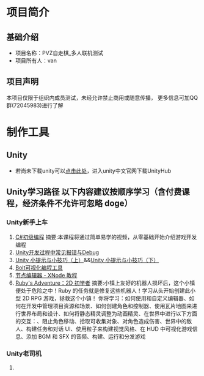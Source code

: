 #  项目简介
## 基础介绍
- 项目名称：PVZ自走棋_多人联机测试
- 项目所有人：van
## 项目声明
本项目仅限于组织内成员测试，未经允许禁止商用或随意传播，
更多信息可加QQ群(72045983)进行了解

# 制作工具
## Unity
- 若尚未下载unity可以[点击此处](https://unity.cn/)，进入unity中文官网下载UnityHub

## Unity学习路径   以下内容建议按顺序学习（含付费课程，经济条件不允许可忽略 doge）

### Unity新手上车
1. [C#初级编程](https://learn.u3d.cn/tutorial/beginner-gameplay-scripting) 摘要:本课程将通过简单易学的视频，从零基础开始介绍游戏开发编程
2. [Unity开发过程中常见报错与Debug](https://learn.u3d.cn/tutorial/unity-errors-debug)
3. [Unity 小提示与小技巧（上）](https://learn.u3d.cn/tutorial/unity-xiao-ti-shi-yu-xiao-ji-qiao-shang)&&[Unity 小提示与小技巧（下）](https://learn.u3d.cn/tutorial/unity-xiao-ti-shi-yu-xiao-ji-qiao-xia)
4. [Bolt可视化编程工具](https://learn.u3d.cn/tutorial/bolt-mstudio)
5. [节点编辑器 - XNode 教程](https://learn.u3d.cn/tutorial/xnode_gbe)
6. [Ruby's Adventure：2D 初学者](https://learn.u3d.cn/tutorial/unity-ruby-adventure) 摘要:小镇上友好的机器人损坏后，这个小镇便处于危险之中！Ruby 的任务就是修复这些机器人！学习从头开始创建此小型 2D RPG 游戏，拯救这个小镇！ 你将学习：如何使用和自定义编辑器、如何在开发中管理项目资源和场景、如何创建角色和控制器、使用瓦片地图来进行世界布局和设计、如何将静态精灵调整为动画精灵、在世界中进行以下方面的交互：、阻止角色移动、拾取可收集对象、对角色造成伤害、世界中的敌人、构建任务和对话 UI、使用粒子来构建视觉风格、在 HUD 中可视化游戏信息、添加 BGM 和 SFX 的音频、构建、运行和分发游戏

### Unity老司机
1.
